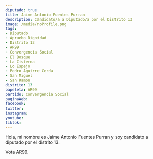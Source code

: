 ```yaml
---
diputado: true
title: Jaime Antonio Fuentes Purran
description: Candidato/a a Diputado/a por el Distrito 13
image: /media/noProfile.png
tags:
- Diputado
- Apruebo Dignidad
- Distrito 13
- AR99
- Convergencia Social
- El Bosque
- La Cisterna
- Lo Espejo
- Pedro Aguirre Cerda
- San Miguel
- San Ramon
distrito: 13
papeleta: AR99
partido: Convergencia Social
paginaWeb:
facebook:
twitter:
instagram:
youtube:
tiktok:
---
```

Hola, mi nombre es Jaime Antonio Fuentes Purran y soy candidato a diputado por el distrito 13.

Vota AR99.